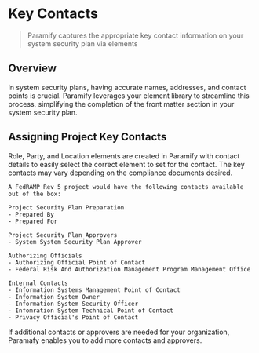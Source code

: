 # Key Contacts
> Paramify captures the appropriate key contact information on your system security plan via elements

## Overview
In system security plans, having accurate names, addresses, and contact points is crucial. Paramify leverages your element library to streamline this process, simplifying the completion of the front matter section in your system security plan.

<YouTube src="https://www.youtube.com/embed/5HDllg7AOLo?si=GWf57JOvdcykA7aN" />

## Assigning Project Key Contacts
Role, Party, and Location elements are created in Paramify with contact details to easily select the correct element to set for the contact.  The key contacts may vary depending on the compliance documents desired. 

```
A FedRAMP Rev 5 project would have the following contacts available out of the box:

Project Security Plan Preparation
- Prepared By
- Prepared For

Project Security Plan Approvers
- System System Security Plan Approver

Authorizing Officials
- Authorizing Official Point of Contact
- Federal Risk And Authorization Management Program Management Office

Internal Contacts
- Information Systems Management Point of Contact
- Information System Owner
- Information System Security Officer
- Infomration System Technical Point of Contact
- Privacy Official's Point of Contact
```
If additional contacts or approvers are needed for your organization, Paramafy enables you to add more contacts and approvers.
